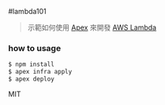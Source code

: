 #lambda101
>示範如何使用 [Apex](https://github.com/apex/apex) 來開發 [AWS Lambda](https://aws.amazon.com/documentation/lambda)

### how to usage
```bash
$ npm install
$ apex infra apply
$ apex deploy
```

MIT
